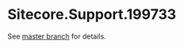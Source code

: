 # Sitecore.Support.199733

See [master branch](https://github.com/sitecoresupport/Sitecore.Support.199733) for details.